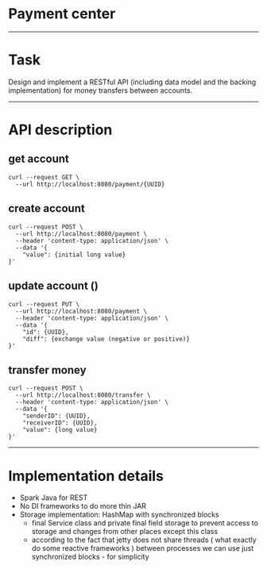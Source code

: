 # Payment center

___________

# Task

Design and implement a RESTful API (including data model and the backing implementation) for
money transfers between accounts.

___________

# API description

## get account
    curl --request GET \
      --url http://localhost:8080/payment/{UUID}
  
## create account
    curl --request POST \
      --url http://localhost:8080/payment \
      --header 'content-type: application/json' \
      --data '{
        "value": {initial long value}
    }'

## update account ()
    curl --request PUT \
      --url http://localhost:8080/payment \
      --header 'content-type: application/json' \
      --data '{
        "id": {UUID},
        "diff": {exchange value (negative or positive)}
    }'

## transfer money
    curl --request POST \
      --url http://localhost:8080/transfer \
      --header 'content-type: application/json' \
      --data '{
        "senderID": {UUID},
        "receiverID": {UUID},
        "value": {long value}
    }'
__________________

# Implementation details

* Spark Java for REST 
* No DI frameworks to do more thin JAR
* Storage implementation: HashMap with synchronized blocks
    * final Service class
    and private final field storage to prevent access to storage and changes from other places except this class
    * according to the fact that jetty does not share threads ( what exactly do some reactive frameworks )
     between processes we can use just synchronized blocks - for simplicity
